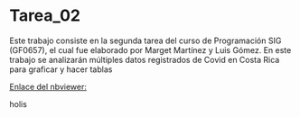 # Tarea_02
Este trabajo consiste en la segunda tarea del curso de Programación SIG (GF0657), el cual fue elaborado por Marget Martínez y Luis Gómez. En este trabajo se analizarán múltiples datos registrados de Covid en Costa Rica para graficar y hacer tablas


[Enlace del nbviewer:](https://nbviewer.org/github/LuisGomez02/Tarea_02/blob/main/Trabajo_practico_2.ipynb)


holis
